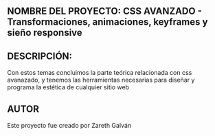 ## NOMBRE DEL PROYECTO: CSS AVANZADO - Transformaciones,  animaciones, keyframes y sieño responsive

## DESCRIPCIÓN:
Con estos temas concluimos la parte teórica relacionada con css avanazado, y tenemos las herramientas necesarias para diseñar y programa la estética de cualquier sitio web 


## AUTOR
Este proyecto fue creado por Zareth Galván
